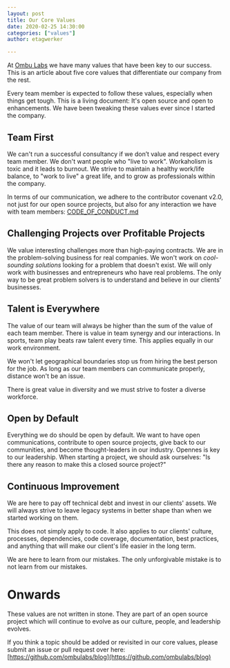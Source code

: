 ```yaml
---
layout: post
title: Our Core Values 
date: 2020-02-25 14:30:00
categories: ["values"]
author: etagwerker

---
```


At [Ombu Labs](https://www.ombulabs.com) we have many values that have been key
to our success. This is an article about five core values that differentiate 
our company from the rest.

Every team member is expected to follow these values, especially when things get 
tough. This is a living document: It's open source and open to enhancements. We 
have been tweaking these values ever since I started the company.

<!--more-->

## Team First

We can't run a successful consultancy if we don’t value and respect every team 
member. We don't want people who "live to work". Workaholism is toxic and it 
leads to burnout. We strive to maintain a healthy work/life balance, to "work 
to live" a great life, and to grow as professionals within the company.

In terms of our communication, we adhere to the contributor covenant v2.0, not 
just for our open source projects, but also for any interaction we have with 
team members: [CODE_OF_CONDUCT.md](CODE_OF_CONDUCT.md)

## Challenging Projects over Profitable Projects

We value interesting challenges more than high-paying contracts. We are in the 
problem-solving business for real companies. We won't work on _cool-sounding 
solutions_ looking for a problem that doesn't exist. We will only work with 
businesses and entrepreneurs who have real problems. The only way to be great 
problem solvers is to understand and believe in our clients' businesses.

## Talent is Everywhere

The value of our team will always be higher than the sum of the value of each 
team member. There is value in team synergy and our interactions. In sports, 
team play beats raw talent every time. This applies equally in our work 
environment.

We won't let geographical boundaries stop us from hiring the best person for 
the job. As long as our team members can communicate properly, distance won't 
be an issue.

There is great value in diversity and we must strive to foster a diverse 
workforce.

## Open by Default

Everything we do should be open by default. We want to have open communications, 
contribute to open source projects, give back to our communities, and become 
thought-leaders in our industry. Opennes is key to our leadership. When starting
a project, we should ask ourselves: "Is there any reason to make this a closed
source project?"

## Continuous Improvement

We are here to pay off technical debt and invest in our clients' assets. We will 
always strive to leave legacy systems in better shape than when we  started 
working on them.

This does not simply apply to code. It also applies to our clients' culture,
processes, dependencies, code coverage, documentation, best practices, and 
anything that will make our client's life easier in the long term.

We are here to learn from our mistakes. The only unforgivable mistake is to 
not learn from our mistakes.

# Onwards

These values are not written in stone. They are part of an open source project
which will continue to evolve as our culture, people, and leadership evolves.

If you think a topic should be added or revisited in our core values, please 
submit an issue or pull request over here: [https://github.com/ombulabs/blog](https://github.com/ombulabs/blog)
